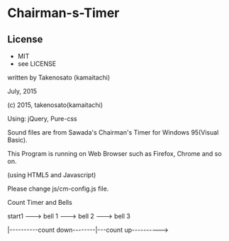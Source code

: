 # Chairman-s-Timer

## License
* MIT  
 * see LICENSE
 
written by Takenosato (kamaitachi)

July, 2015

(c) 2015, takenosato(kamaitachi)


 
Using: jQuery, Pure-css

 Sound files are from Sawada's Chairman's Timer for Windows 95(Visual Basic).
 
This Program is running on Web Browser such as Firefox, Chrome and so on.

 (using HTML5 and Javascript)


Please change js/cm-config.js file.


Count Timer and Bells


start1  --->  bell 1  --->  bell 2  --->  bell 3

|----------count down--------|---count up---------->
